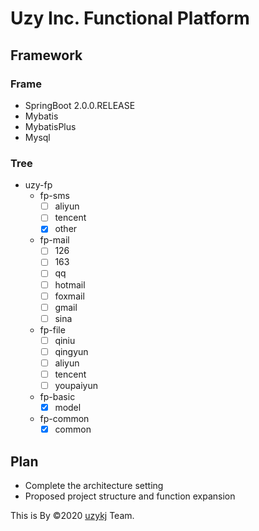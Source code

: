 # Uzy Inc. Functional Platform

## Framework

### Frame
- SpringBoot    2.0.0.RELEASE
- Mybatis       
- MybatisPlus
- Mysql

### Tree
- uzy-fp 
    - fp-sms
        - [ ] aliyun
        - [ ] tencent
        - [x] other
    - fp-mail
        - [ ] 126
        - [ ] 163
        - [ ] qq
        - [ ] hotmail
        - [ ] foxmail
        - [ ] gmail
        - [ ] sina
    - fp-file
        - [ ] qiniu
        - [ ] qingyun
        - [ ] aliyun
        - [ ] tencent
        - [ ] youpaiyun
    - fp-basic
        - [x] model
    - fp-common
        - [x] common

## Plan
- Complete the architecture setting
- Proposed project structure and function expansion 

This is By &copy;2020 <a href="https://github.com/uzykj">uzykj</a> Team.